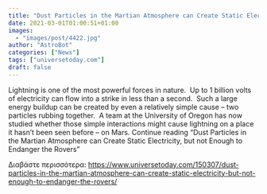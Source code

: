 ```yaml
---
title: "Dust Particles in the Martian Atmosphere can Create Static Electricity, but not Enough to Endanger the Rovers"
date: 2021-03-01T01:00:51+01:00
images:
  - "images/post/4422.jpg"
author: "AstroBot"
categories: ["News"]
tags: ["universetoday.com"]
draft: false
---
```


Lightning is one of the most powerful forces in nature.  Up to 1 billion volts of electricity can flow into a strike in less than a second.  Such a large energy buildup can be created by even a relatively simple cause – two particles rubbing together.  A team at the University of Oregon has now studied whether those simple interactions might cause lightning on a place it hasn’t been seen before – on Mars. Continue reading “Dust Particles in the Martian Atmosphere can Create Static Electricity, but not Enough to Endanger the Rovers” 

Διαβάστε περισσότερα: https://www.universetoday.com/150307/dust-particles-in-the-martian-atmosphere-can-create-static-electricity-but-not-enough-to-endanger-the-rovers/
